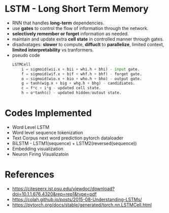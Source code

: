 # LSTM - Long Short Term Memory
* RNN that handles **long-term** dependencies. 
* use **gates** to control the flow of information through the network.
* **selectively remember or forget** information as needed.
* maintain and update extra **cell state** in controlled manner through gates.
* disadvatages: **slower** to compute, **diffuclt** to **parallelize**, limited context, **limited interpretability** vs tranformers.
* pseudo code
    ```python
    LSTMCell
        i = sigmoid(wii.x + bii + whi.h + bhi) - input gate.
        f = sigmoid(wif.x + bif + whf.h + bhf) - forget gate.
        o = sigmoid(wio.x + bio + who.h + bho) - output gate.
        g = tanh(wig.x + big + whg.h + bhg) - candidiates.
        c = f*c + i*g - updated cell state.
        h = o*tanh(c) - updated hidden/outout state.
    ```

# Codes Implemented
* Word Level LSTM
* Word level sequence tokenization
* Text Corpus next word prediction pytorch dataloader
* BiLSTM - LSTM1(sequence) + LSTM2(reversed(sequence))
* Embedding visualization
* Neuron Firing Visualizatoin

# References
* https://citeseerx.ist.psu.edu/viewdoc/download?doi=10.1.1.676.4320&rep=rep1&type=pdf
* https://colah.github.io/posts/2015-08-Understanding-LSTMs/
* https://pytorch.org/docs/stable/generated/torch.nn.LSTMCell.html
